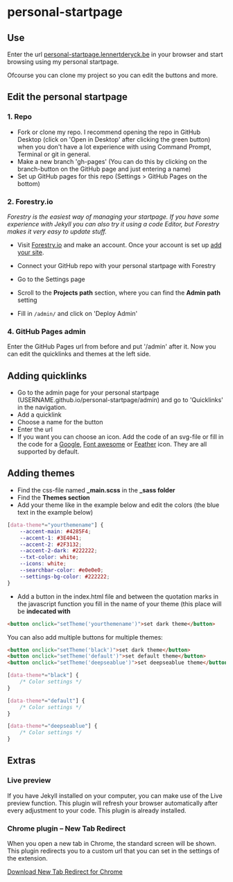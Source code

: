 # personal-startpage
## Use
Enter the url <a href="https://personal-startpage.lennertderyck.be" target="_blank" rel="noopener">personal-startpage.lennertderyck.be</a> in your browser and start browsing using my personal startpage.

Ofcourse you can clone my project so you can edit the buttons and more.

## Edit the personal startpage
### 1. Repo
- Fork or clone my repo. I recommend opening the repo in GitHub Desktop (click on 'Open in Desktop' after clicking the green button) when you don't have a lot experience with using Command Prompt, Terminal or git in general.
- Make a new branch 'gh-pages' (You can do this by clicking on the branch-button on the GitHub page and just entering a name)
- Set up GitHub pages for this repo (Settings > GitHub Pages on the bottom)

### 2. Forestry.io
*Forestry is the easiest way of managing your startpage. If you have some experience with Jekyll you can also try it using a code Editor, but Forestry makes it very easy to update stuff.*
- Visit <a href="https://forestry.io/signup" target="_blank" rel="noopener">Forestry.io</a> and make an account.
Once your account is set up <a href="https://app.forestry.io/dashboard/#/add-site" target="_blank" rel="noopener">add your site</a>.
- Connect your GitHub repo with your personal startpage with Forestry

- Go to the Settings page
- Scroll to the **Projects path** section, where you can find the **Admin path** setting
- Fill in ```/admin/``` and click on 'Deploy Admin'

### 4. GitHub Pages admin
Enter the GitHub Pages url from before and put '/admin' after it.
Now you can edit the quicklinks and themes at the left side.

## Adding quicklinks
- Go to the admin page for your personal startpage (USERNAME.github.io/personal-startpage/admin) and go to 'Quicklinks' in the navigation.
- Add a quicklink
- Choose a name for the button
- Enter the url
- If you want you can choose an icon. Add the code of an svg-file or fill in the code for a <a href="https://material.io/tools/icons/?icon=build&style=baseline" rel="noopener" target="_blank">Google</a>, <a href="https://fontawesome.com/icons?d=gallery&m=free" rel="noopener" target="_blank">Font awesome</a> or <a href="https://feathericons.com/" rel="noopener" target="_blank">Feather</a> icon. They are all supported by default.

## Adding themes
- Find the css-file named **_main.scss** in the **_sass folder**
- Find the **Themes section**
- Add your theme like in the example below and edit the colors (the blue text in the example below)
```css
[data-theme*="yourthemename"] {
    --accent-main: #4285F4;
    --accent-1: #3E4041;
    --accent-2: #2F3132;
    --accent-2-dark: #222222;
    --txt-color: white;
    --icons: white;
    --searchbar-color: #e0e0e0;
    --settings-bg-color: #222222;
}
```
- Add a button in the index.html file and between the quotation marks in the javascript function you fill in the name of your theme (this place will be **indecated with <!--Themebuttons-->**
```html
<button onclick="setTheme('yourthemename')">set dark theme</button>
```

You can also add multiple buttons for multiple themes:

```html
<button onclick="setTheme('black')">set dark theme</button>
<button onclick="setTheme('default')">set default theme</button>
<button onclick="setTheme('deepseablue')">set deepseablue theme</button>
```

```css
[data-theme*="black"] {
    /* Color settings */
}

[data-theme*="default"] {
    /* Color settings */
}

[data-theme*="deepseablue"] {
    /* Color settings */
}
```

## Extras
### Live preview
If you have Jekyll installed on your computer, you can make use of the Live preview function. This plugin will refresh your browser automatically after every adjustment to your code. This plugin is already installed.

### Chrome plugin – New Tab Redirect
When you open a new tab in Chrome, the standard screen will be shown. This plugin redirects you to a custom url that you can set in the settings of the extension.

<a href="https://chrome.google.com/webstore/detail/new-tab-redirect/icpgjfneehieebagbmdbhnlpiopdcmna" target="_blank" rel="noopener">Download New Tab Redirect for Chrome</a>
